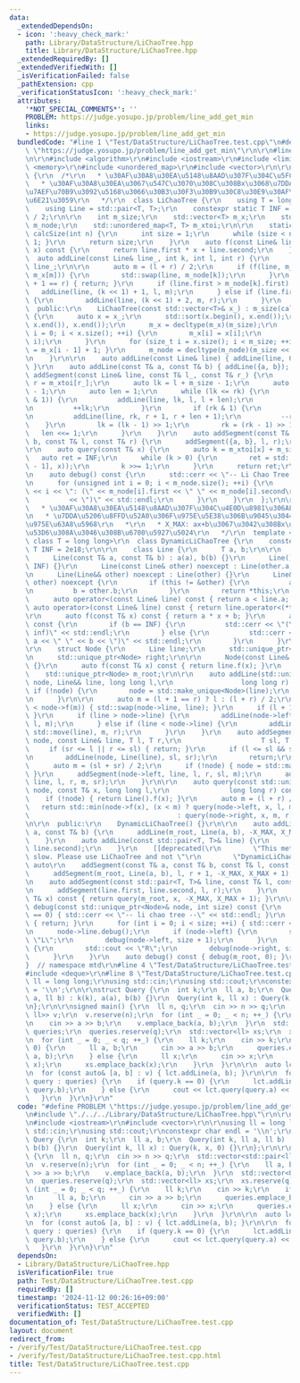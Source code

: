 ```yaml
---
data:
  _extendedDependsOn:
  - icon: ':heavy_check_mark:'
    path: Library/DataStructure/LiChaoTree.hpp
    title: Library/DataStructure/LiChaoTree.hpp
  _extendedRequiredBy: []
  _extendedVerifiedWith: []
  _isVerificationFailed: false
  _pathExtension: cpp
  _verificationStatusIcon: ':heavy_check_mark:'
  attributes:
    '*NOT_SPECIAL_COMMENTS*': ''
    PROBLEM: https://judge.yosupo.jp/problem/line_add_get_min
    links:
    - https://judge.yosupo.jp/problem/line_add_get_min
  bundledCode: "#line 1 \"Test/DataStructure/LiChaoTree.test.cpp\"\n#define PROBLEM\
    \ \"https://judge.yosupo.jp/problem/line_add_get_min\"\r\n\r\n#line 2 \"Library/DataStructure/LiChaoTree.hpp\"\
    \n\r\n#include <algorithm>\r\n#include <iostream>\r\n#include <limits>\r\n#include\
    \ <memory>\r\n#include <unordered_map>\r\n#include <vector>\r\n\r\nnamespace mtd\
    \ {\r\n  /*\r\n   * \u30AF\u30A8\u30EA\u5148\u8AAD\u307F\u304C\u5FC5\u8981\r\n\
    \   * \u30AF\u30A8\u30EA\u3067\u547C\u3070\u308C\u308Bx\u3068\u7DDA\u5206\u306E\
    \u7AEF\u70B9\u3092\u5168\u3066\u30B3\u30F3\u30B9\u30C8\u30E9\u30AF\u30BF\u306B\
    \u6E21\u3059\r\n   */\r\n  class LiChaoTree {\r\n    using T = long long;\r\n\
    \    using Line = std::pair<T, T>;\r\n    constexpr static T INF = std::numeric_limits<T>::max()\
    \ / 2;\r\n\r\n    int m_size;\r\n    std::vector<T> m_x;\r\n    std::vector<Line>\
    \ m_node;\r\n    std::unordered_map<T, T> m_xtoi;\r\n\r\n    static inline int\
    \ calcSize(int n) {\r\n      int size = 1;\r\n      while (size < n) { size <<=\
    \ 1; }\r\n      return size;\r\n    }\r\n    auto f(const Line& line, const T&\
    \ x) const {\r\n      return line.first * x + line.second;\r\n    }\r\n\r\n  \
    \  auto addLine(const Line& line_, int k, int l, int r) {\r\n      auto line =\
    \ line_;\r\n\r\n      auto m = (l + r) / 2;\r\n      if (f(line, m_x[m]) < f(m_node[k],\
    \ m_x[m])) {\r\n        std::swap(line, m_node[k]);\r\n      }\r\n      if (l\
    \ + 1 == r) { return; }\r\n      if (line.first > m_node[k].first) {\r\n     \
    \   addLine(line, (k << 1) + 1, l, m);\r\n      } else if (line.first < m_node[k].first)\
    \ {\r\n        addLine(line, (k << 1) + 2, m, r);\r\n      }\r\n    }\r\n\r\n\
    \  public:\r\n    LiChaoTree(const std::vector<T>& x_) : m_size(calcSize(x_.size()))\
    \ {\r\n      auto x = x_;\r\n      std::sort(x.begin(), x.end());\r\n      x.erase(std::unique(x.begin(),\
    \ x.end()), x.end());\r\n      m_x = decltype(m_x)(m_size);\r\n      for (size_t\
    \ i = 0; i < x.size(); ++i) {\r\n        m_x[i] = x[i];\r\n        m_xtoi.emplace(x[i],\
    \ i);\r\n      }\r\n      for (size_t i = x.size(); i < m_size; ++i) { m_x[i]\
    \ = m_x[i - 1] + 1; }\r\n      m_node = decltype(m_node)(m_size << 1, {0, INF});\r\
    \n    }\r\n\r\n    auto addLine(const Line& line) { addLine(line, 0, 0, m_size);\
    \ }\r\n    auto addLine(const T& a, const T& b) { addLine({a, b}); }\r\n    auto\
    \ addSegment(const Line& line, const T& l_, const T& r_) {\r\n      auto l = m_xtoi[l_],\
    \ r = m_xtoi[r_];\r\n      auto lk = l + m_size - 1;\r\n      auto rk = r + m_size\
    \ - 1;\r\n      auto len = 1;\r\n      while (lk <= rk) {\r\n        if (!(lk\
    \ & 1)) {\r\n          addLine(line, lk, l, l + len);\r\n          l += len;\r\
    \n          ++lk;\r\n        }\r\n        if (rk & 1) {\r\n          r -= len;\r\
    \n          addLine(line, rk, r + 1, r + len + 1);\r\n          --rk;\r\n    \
    \    }\r\n        lk = (lk - 1) >> 1;\r\n        rk = (rk - 1) >> 1;\r\n     \
    \   len <<= 1;\r\n      }\r\n    }\r\n    auto addSegment(const T& a, const T&\
    \ b, const T& l, const T& r) {\r\n      addSegment({a, b}, l, r);\r\n    }\r\n\
    \r\n    auto query(const T& x) {\r\n      auto k = m_xtoi[x] + m_size;\r\n   \
    \   auto ret = INF;\r\n      while (k > 0) {\r\n        ret = std::min(ret, f(m_node[k\
    \ - 1], x));\r\n        k >>= 1;\r\n      }\r\n      return ret;\r\n    }\r\n\r\
    \n    auto debug() const {\r\n      std::cerr << \"-- Li Chao Tree --\" << std::endl;\r\
    \n      for (unsigned int i = 0; i < m_node.size(); ++i) {\r\n        std::cerr\
    \ << i << \": (\" << m_node[i].first << \" \" << m_node[i].second\r\n        \
    \          << \")\" << std::endl;\r\n      }\r\n    }\r\n  };\r\n\r\n  /*\r\n\
    \   * \u30AF\u30A8\u30EA\u5148\u8AAD\u307F\u304C\u4E0D\u8981\u306ALiChaoTree\r\
    \n   * \u7DDA\u5206\u8FFD\u52A0\u306F\u975E\u5E38\u306B\u9045\u3044\u305F\u3081\
    \u975E\u63A8\u5968\r\n   *\r\n   * X_MAX: ax+b\u3067\u3042\u308Bx\u3068\u3057\u3066\
    \u53D6\u308A\u3046\u308B\u6700\u5927\u5024\r\n   */\r\n  template <long long X_MAX,\
    \ class T = long long>\r\n  class DynamicLiChaoTree {\r\n    constexpr static\
    \ T INF = 2e18;\r\n\r\n    class Line {\r\n      T a, b;\r\n\r\n    public:\r\n\
    \      Line(const T& a, const T& b) : a(a), b(b) {}\r\n      Line() : Line(0,\
    \ INF) {}\r\n      Line(const Line& other) noexcept : Line(other.a, other.b) {}\r\
    \n      Line(Line&& other) noexcept : Line(other) {}\r\n      Line& operator=(Line&&\
    \ other) noexcept {\r\n        if (this != &other) {\r\n          a = other.a;\r\
    \n          b = other.b;\r\n        }\r\n        return *this;\r\n      }\r\n\
    \      auto operator<(const Line& line) const { return a < line.a; }\r\n     \
    \ auto operator>(const Line& line) const { return line.operator<(*this); }\r\n\
    \r\n      auto f(const T& x) const { return a * x + b; }\r\n      auto debug()\
    \ const {\r\n        if (b == INF) {\r\n          std::cerr << \"(\" << a << \"\
    \ inf)\" << std::endl;\r\n        } else {\r\n          std::cerr << \"(\" <<\
    \ a << \" \" << b << \")\" << std::endl;\r\n        }\r\n      }\r\n    };\r\n\
    \r\n    struct Node {\r\n      Line line;\r\n      std::unique_ptr<Node> left;\r\
    \n      std::unique_ptr<Node> right;\r\n\r\n      Node(const Line& line) : line(line)\
    \ {}\r\n      auto f(const T& x) const { return line.f(x); }\r\n    };\r\n\r\n\
    \    std::unique_ptr<Node> m_root;\r\n\r\n    auto addLine(std::unique_ptr<Node>&\
    \ node, Line&& line, long long l,\r\n                 long long r) {\r\n     \
    \ if (!node) {\r\n        node = std::make_unique<Node>(line);\r\n        return;\r\
    \n      }\r\n\r\n      auto m = (l + 1 == r) ? l : (l + r) / 2;\r\n      if (line.f(m)\
    \ < node->f(m)) { std::swap(node->line, line); }\r\n      if (l + 1 == r) { return;\
    \ }\r\n      if (line > node->line) {\r\n        addLine(node->left, std::move(line),\
    \ l, m);\r\n      } else if (line < node->line) {\r\n        addLine(node->right,\
    \ std::move(line), m, r);\r\n      }\r\n    }\r\n    auto addSegment(std::unique_ptr<Node>&\
    \ node, const Line& line, T l, T r,\r\n                    T sl, T sr) {\r\n \
    \     if (sr <= l || r <= sl) { return; }\r\n      if (l <= sl && sr <= r) {\r\
    \n        addLine(node, Line(line), sl, sr);\r\n        return;\r\n      }\r\n\
    \      auto m = (sl + sr) / 2;\r\n      if (!node) { node = std::make_unique<Node>(Line());\
    \ }\r\n      addSegment(node->left, line, l, r, sl, m);\r\n      addSegment(node->right,\
    \ line, l, r, m, sr);\r\n    }\r\n\r\n    auto query(const std::unique_ptr<Node>&\
    \ node, const T& x, long long l,\r\n               long long r) const {\r\n  \
    \    if (!node) { return Line().f(x); }\r\n      auto m = (l + r) / 2;\r\n   \
    \   return std::min(node->f(x), (x < m) ? query(node->left, x, l, m)\r\n     \
    \                                     : query(node->right, x, m, r));\r\n    }\r\
    \n\r\n  public:\r\n    DynamicLiChaoTree() {}\r\n\r\n    auto addLine(const T&\
    \ a, const T& b) {\r\n      addLine(m_root, Line(a, b), -X_MAX, X_MAX + 1);\r\n\
    \    }\r\n    auto addLine(const std::pair<T, T>& line) {\r\n      addLine(line.first,\
    \ line.second);\r\n    }\r\n    [[deprecated(\r\n        \"This method is too\
    \ slow. Please use LiChaoTree and not \"\r\n        \"DynamicLiChaoTree.\")]]\
    \ auto\r\n    addSegment(const T& a, const T& b, const T& l, const T& r) {\r\n\
    \      addSegment(m_root, Line(a, b), l, r + 1, -X_MAX, X_MAX + 1);\r\n    }\r\
    \n    auto addSegment(const std::pair<T, T>& line, const T& l, const T& r) {\r\
    \n      addSegment(line.first, line.second, l, r);\r\n    }\r\n    auto query(const\
    \ T& x) const { return query(m_root, x, -X_MAX, X_MAX + 1); }\r\n\r\n    auto\
    \ debug(const std::unique_ptr<Node>& node, int size) const {\r\n      if (size\
    \ == 0) { std::cerr << \"-- li chao tree --\" << std::endl; }\r\n      if (!node)\
    \ { return; }\r\n      for (int i = 0; i < size; ++i) { std::cerr << \"- \"; }\r\
    \n      node->line.debug();\r\n      if (node->left) {\r\n        std::cout <<\
    \ \"L\";\r\n        debug(node->left, size + 1);\r\n      }\r\n      if (node->right)\
    \ {\r\n        std::cout << \"R\";\r\n        debug(node->right, size + 1);\r\n\
    \      }\r\n    }\r\n    auto debug() const { debug(m_root, 0); }\r\n  };\r\n\
    }  // namespace mtd\r\n#line 4 \"Test/DataStructure/LiChaoTree.test.cpp\"\n\r\n\
    #include <deque>\r\n#line 8 \"Test/DataStructure/LiChaoTree.test.cpp\"\n\r\nusing\
    \ ll = long long;\r\nusing std::cin;\r\nusing std::cout;\r\nconstexpr char endl\
    \ = '\\n';\r\n\r\nstruct Query {\r\n  int k;\r\n  ll a, b;\r\n  Query(int k, ll\
    \ a, ll b) : k(k), a(a), b(b) {}\r\n  Query(int k, ll x) : Query(k, x, 0) {}\r\
    \n};\r\n\r\nsigned main() {\r\n  ll n, q;\r\n  cin >> n >> q;\r\n  std::vector<std::pair<ll,\
    \ ll>> v;\r\n  v.reserve(n);\r\n  for (int _ = 0; _ < n; ++_) {\r\n    ll a, b;\r\
    \n    cin >> a >> b;\r\n    v.emplace_back(a, b);\r\n  }\r\n  std::vector<Query>\
    \ queries;\r\n  queries.reserve(q);\r\n  std::vector<ll> xs;\r\n  xs.reserve(q);\r\
    \n  for (int _ = 0; _ < q; ++_) {\r\n    ll k;\r\n    cin >> k;\r\n    if (k ==\
    \ 0) {\r\n      ll a, b;\r\n      cin >> a >> b;\r\n      queries.emplace_back(k,\
    \ a, b);\r\n    } else {\r\n      ll x;\r\n      cin >> x;\r\n      queries.emplace_back(k,\
    \ x);\r\n      xs.emplace_back(x);\r\n    }\r\n  }\r\n\r\n  auto lct = mtd::LiChaoTree(xs);\r\
    \n  for (const auto& [a, b] : v) { lct.addLine(a, b); }\r\n\r\n  for (const auto&\
    \ query : queries) {\r\n    if (query.k == 0) {\r\n      lct.addLine(query.a,\
    \ query.b);\r\n    } else {\r\n      cout << lct.query(query.a) << endl;\r\n \
    \   }\r\n  }\r\n}\r\n"
  code: "#define PROBLEM \"https://judge.yosupo.jp/problem/line_add_get_min\"\r\n\r\
    \n#include \"./../../Library/DataStructure/LiChaoTree.hpp\"\r\n\r\n#include <deque>\r\
    \n#include <iostream>\r\n#include <vector>\r\n\r\nusing ll = long long;\r\nusing\
    \ std::cin;\r\nusing std::cout;\r\nconstexpr char endl = '\\n';\r\n\r\nstruct\
    \ Query {\r\n  int k;\r\n  ll a, b;\r\n  Query(int k, ll a, ll b) : k(k), a(a),\
    \ b(b) {}\r\n  Query(int k, ll x) : Query(k, x, 0) {}\r\n};\r\n\r\nsigned main()\
    \ {\r\n  ll n, q;\r\n  cin >> n >> q;\r\n  std::vector<std::pair<ll, ll>> v;\r\
    \n  v.reserve(n);\r\n  for (int _ = 0; _ < n; ++_) {\r\n    ll a, b;\r\n    cin\
    \ >> a >> b;\r\n    v.emplace_back(a, b);\r\n  }\r\n  std::vector<Query> queries;\r\
    \n  queries.reserve(q);\r\n  std::vector<ll> xs;\r\n  xs.reserve(q);\r\n  for\
    \ (int _ = 0; _ < q; ++_) {\r\n    ll k;\r\n    cin >> k;\r\n    if (k == 0) {\r\
    \n      ll a, b;\r\n      cin >> a >> b;\r\n      queries.emplace_back(k, a, b);\r\
    \n    } else {\r\n      ll x;\r\n      cin >> x;\r\n      queries.emplace_back(k,\
    \ x);\r\n      xs.emplace_back(x);\r\n    }\r\n  }\r\n\r\n  auto lct = mtd::LiChaoTree(xs);\r\
    \n  for (const auto& [a, b] : v) { lct.addLine(a, b); }\r\n\r\n  for (const auto&\
    \ query : queries) {\r\n    if (query.k == 0) {\r\n      lct.addLine(query.a,\
    \ query.b);\r\n    } else {\r\n      cout << lct.query(query.a) << endl;\r\n \
    \   }\r\n  }\r\n}\r\n"
  dependsOn:
  - Library/DataStructure/LiChaoTree.hpp
  isVerificationFile: true
  path: Test/DataStructure/LiChaoTree.test.cpp
  requiredBy: []
  timestamp: '2024-11-12 00:26:16+09:00'
  verificationStatus: TEST_ACCEPTED
  verifiedWith: []
documentation_of: Test/DataStructure/LiChaoTree.test.cpp
layout: document
redirect_from:
- /verify/Test/DataStructure/LiChaoTree.test.cpp
- /verify/Test/DataStructure/LiChaoTree.test.cpp.html
title: Test/DataStructure/LiChaoTree.test.cpp
---
```

